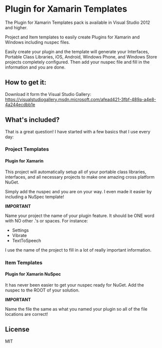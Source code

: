 Plugin for Xamarin Templates
=====================

The Plugin for Xamarin Templates pack is available in Visual Studio 2012 and higher.

Project and Item templates to easily create Plugins for Xamarin and Windows including nuspec files.

Easily create your plugin and the template will generate your Interfaces, Portable Class Libraries, iOS, Android, Windows Phone, and Windows Store projects completely configured. Then add your nuspec file and fill in the information and you are done.


## How to get it:
Download it form the Visual Studio Gallery: https://visualstudiogallery.msdn.microsoft.com/afead421-3fbf-489a-a4e8-4a244ecdbb1e

## What's included?
That is a great question! I have started with a few basics that I use every day:

### Project Templates

#### Plugin for Xamarin
This project will automatically setup all of your portable class libraries, interfaces, and all necessary projects to make one amazing cross platform NuGet.

Simply add the nuspec and you are on your way. I even made it easier by including a NuSpec template!

**IMPORTANT**

Name your project the name of your plugin feature. It should be ONE word with NO other .'s or spaces. For instance:

* Settings
* Vibrate
* TextToSpeech

I use the name of the project to fill in a lot of really important information.

### Item Templates

#### Plugin for Xamarin NuSpec

It has never been easier to get your nuspec ready for NuGet. Add the nuspec to the ROOT of your solution.

**IMPORTANT**

Name the file the same as what you named your plugin so all of the file locations are correct!

## License

MIT